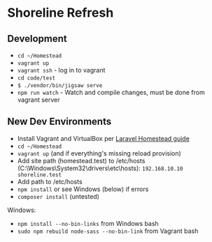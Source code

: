 # Shoreline Refresh

## Development

- `cd ~/Homestead`
- `vagrant up`
- `vagrant ssh` - log in to vagrant
- `cd code/test`
- `$ ./vendor/bin/jigsaw serve`
- `npm run watch` - Watch and compile changes, must be done from vagrant server
 
## New Dev Environments

- Install Vagrant and VirtualBox per [Laravel Homestead guide](https://laravel.com/docs/5.6/homestead)
- `cd ~/Homestead`
- `vagrant up` (and if everything's missing reload provision)
- Add site path (homestead.test) to /etc/hosts (C:\Windows\System32\drivers\etc\hosts):  `192.168.10.10 shoreline.test`
- Add path to /etc/hosts 
- `npm install` or see Windows (below) if errors
- `composer install` (untested)

Windows:

- `npm install --no-bin-links` from Windows bash  
- `sudo npm rebuild node-sass --no-bin-link` from Vagrant bash  